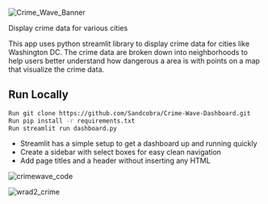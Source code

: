 ![Crime_Wave_Banner](https://user-images.githubusercontent.com/20058009/174626710-23055f36-ece9-4686-a808-8de222bb98d0.png)

Display crime data for various cities

This app uses python streamlit library to display crime data for cities like Washington DC. The crime data are broken down into neighborhoods to help users better understand how dangerous a area is with points on a map that visualize the crime data.

## Run Locally
```bash
Run git clone https://github.com/Sandcobra/Crime-Wave-Dashboard.git
Run pip install -r requirements.txt
Run streamlit run dashboard.py
```

- Streamlit has a simple setup to get a dashboard up and running quickly
- Create a sidebar with select boxes for easy clean navigation
- Add page titles and a header without inserting any HTML

![crimewave_code](https://user-images.githubusercontent.com/20058009/174624366-f796e886-bf4a-4cbb-ab4c-5d80118e935a.png)


![wrad2_crime](https://user-images.githubusercontent.com/20058009/174487526-baed2437-b785-4ad2-9cee-7ff835f54fde.JPG)
